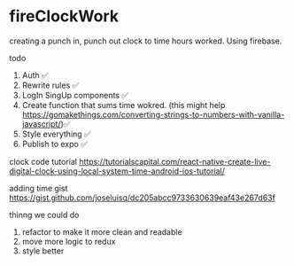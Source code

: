 # fireClockWork

creating a punch in, punch out clock to time hours worked. Using firebase.

todo
1. Auth ✅
2. Rewrite rules ✅
3. LogIn SingUp components ✅
4. Create function that sums time wokred. (this might help https://gomakethings.com/converting-strings-to-numbers-with-vanilla-javascript/)✅
5. Style everything ✅
6. Publish to expo	✅

clock code tutorial https://tutorialscapital.com/react-native-create-live-digital-clock-using-local-system-time-android-ios-tutorial/

adding time gist https://gist.github.com/joseluisq/dc205abcc9733630639eaf43e267d63f

thinng we could do 
1. refactor to make it more clean and readable
2. move more logic to redux
3. style better
